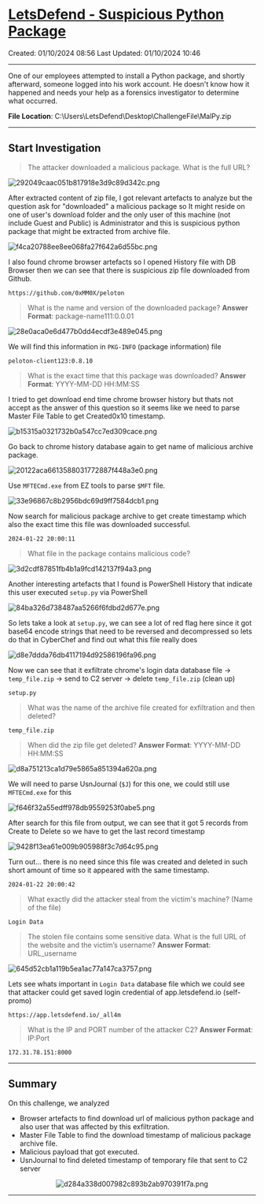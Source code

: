 # [LetsDefend - Suspicious Python Package](https://app.letsdefend.io/challenge/suspicious-python-package)
Created: 01/10/2024 08:56
Last Updated: 01/10/2024 10:46
* * *
One of our employees attempted to install a Python package, and shortly afterward, someone logged into his work account. He doesn't know how it happened and needs your help as a forensics investigator to determine what occurred.

**File Location**: C:\Users\LetsDefend\Desktop\ChallengeFile\MalPy.zip
* * *
## Start Investigation
>The attacker downloaded a malicious package. What is the full URL?

![292049caac051b817918e3d9c89d342c.png](../../_resources/292049caac051b817918e3d9c89d342c.png)

After extracted content of zip file, I got relevant artefacts to analyze but the question ask for "downloaded" a malicious package so It might reside on one of user's download folder and the only user of this machine (not include Guest and Public) is Administrator and this is suspicious python package that might be extracted from archive file.

![f4ca20788ee8ee068fa27f642a6d55bc.png](../../_resources/f4ca20788ee8ee068fa27f642a6d55bc.png)

I also found chrome browser artefacts so I opened History file with DB Browser then we can see that there is suspicious zip file downloaded from Github.

```
https://github.com/0xMM0X/peloton
```

>What is the name and version of the downloaded package?
**Answer Format**: package-name111:0.0.01

![28e0aca0e6d477b0dd4ecdf3e489e045.png](../../_resources/28e0aca0e6d477b0dd4ecdf3e489e045.png)

We will find this information in `PKG-INFO` (package information) file 

```
peloton-client123:0.8.10
```

>What is the exact time that this package was downloaded?
**Answer Format**: YYYY-MM-DD HH:MM:SS

I tried to get download end time chrome browser history but thats not accept as the answer of this question so it seems like we need to parse Master File Table to get Created0x10 timestamp.

![b15315a0321732b0a547cc7ed309cace.png](../../_resources/b15315a0321732b0a547cc7ed309cace.png)

Go back to chrome history database again to get name of malicious archive package.

![20122aca6613588031772887f448a3e0.png](../../_resources/20122aca6613588031772887f448a3e0.png)

Use `MFTECmd.exe` from EZ tools to parse `$MFT` file.

![33e96867c8b2956bdc69d9ff7584dcb1.png](../../_resources/33e96867c8b2956bdc69d9ff7584dcb1.png)

Now search for malicious package archive to get create timestamp which also the exact time this file was downloaded successful.

```
2024-01-22 20:00:11
```

>What file in the package contains malicious code?

![3d2cdf87851fb4b1a9fcd142137f94a3.png](../../_resources/3d2cdf87851fb4b1a9fcd142137f94a3.png)

Another interesting artefacts that I found is PowerShell History that indicate this user executed `setup.py` via PowerShell

![84ba326d738487aa5266f6fdbd2d677e.png](../../_resources/84ba326d738487aa5266f6fdbd2d677e.png)

So lets take a look at `setup.py`, we can see a lot of red flag here since it got base64 encode strings that need to be reversed and decompressed so lets do that in CyberChef and find out what this file really does

![d8e7ddda76db4117194d92586196fa96.png](../../_resources/d8e7ddda76db4117194d92586196fa96.png)

Now we can see that it exfiltrate chrome's login data database file -> `temp_file.zip` -> send to C2 server -> delete `temp_file.zip` (clean up)

```
setup.py
```

>What was the name of the archive file created for exfiltration and then deleted?
```
temp_file.zip
```

>When did the zip file get deleted?
**Answer Format**: YYYY-MM-DD HH:MM:SS

![d8a751213ca1d79e5865a851394a620a.png](../../_resources/d8a751213ca1d79e5865a851394a620a.png)

We will need to parse UsnJournal (`$J`) for this one, we could still use `MFTECmd.exe` for this

![f646f32a55edff978db9559253f0abe5.png](../../_resources/f646f32a55edff978db9559253f0abe5.png)

After search for this file from output, we can see that it got 5 records from Create to Delete so we have to get the last record timestamp

![9428f13ea61e009b905988f3c7d64c95.png](../../_resources/9428f13ea61e009b905988f3c7d64c95.png)

Turn out... there is no need since this file was created and deleted in such short amount of time so it appeared with the same timestamp.

```
2024-01-22 20:00:42
```

>What exactly did the attacker steal from the victim's machine? (Name of the file)
```
Login Data
```

>The stolen file contains some sensitive data. What is the full URL of the website and the victim’s username?
**Answer Format**: URL_username

![645d52cb1a119b5ea1ac77a147ca3757.png](../../_resources/645d52cb1a119b5ea1ac77a147ca3757.png)

Lets see whats important in `Login Data` database file which we could see that attacker could get saved login credential of app.letsdefend.io (self-promo)

```
https://app.letsdefend.io/_all4m
```

>What is the IP and PORT number of the attacker C2?
**Answer Format**: IP:Port
```
172.31.78.151:8000
```
* * *
## Summary
On this challenge, we analyzed 
- Browser artefacts to find download url of malicious python package and also user that was affected by this exfiltration.
- Master File Table to find the download timestamp of malicious package archive file.
- Malicious payload that got executed.
- UsnJournal to find deleted timestamp of temporary file that sent to C2 server

<div align=center>

![d284a338d007982c893b2ab970391f7a.png](../../_resources/d284a338d007982c893b2ab970391f7a.png)
</div>

* * *
